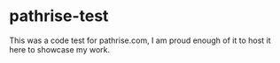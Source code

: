 # pathrise-test
This was a code test for pathrise.com, I am proud enough of it to host it here to showcase my work.
